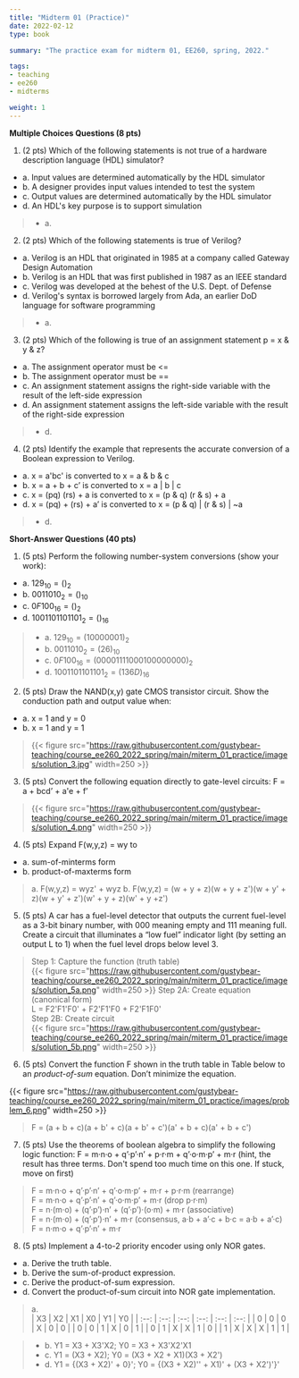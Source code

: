 ```yaml
---
title: "Midterm 01 (Practice)"
date: 2022-02-12
type: book

summary: "The practice exam for midterm 01, EE260, spring, 2022."

tags:
- teaching
- ee260
- midterms

weight: 1
---
```


**Multiple Choices Questions (8 pts)**

1) (2 pts) Which of the following statements is not true of a hardware description language (HDL) simulator?
 - a. Input values are determined automatically by the HDL simulator
 - b. A designer provides input values intended to test the system
 - c. Output values are determined automatically by the HDL simulator
 - d. An HDL's key purpose is to support simulation

> - a.

2) (2 pts) Which of the following statements is true of Verilog?
 - a. Verilog is an HDL that originated in 1985 at a company called Gateway Design Automation
 - b. Verilog is an HDL that was first published in 1987 as an IEEE standard
 - c. Verilog was developed at the behest of the U.S. Dept. of Defense
 - d. Verilog's syntax is borrowed largely from Ada, an earlier DoD language for software programming

> - a.

3) (2 pts) Which of the following is true of an assignment statement p = x & y & z?
 - a. The assignment operator must be <=
 - b. The assignment operator must be ==
 - c. An assignment statement assigns the right-side variable with the result of the left-side expression
 - d. An assignment statement assigns the left-side variable with the result of the right-side expression

> - d.

4) (2 pts) Identify the example that represents the accurate conversion of a Boolean expression to Verilog.
 - a. x = a'bc' is converted to x = a & b & c
 - b. x = a + b + c’ is converted to x = a | b | c
 - c. x = (pq) (rs) + a is converted to x = (p & q) (r & s) + a
 - d. x = (pq) + (rs) + a’ is converted to x = (p & q) | (r & s) | ~a

> - d.

**Short-Answer Questions (40 pts)**

1) (5 pts) Perform the following number-system conversions (show your work):
  - a. $129_{10} = ()_{2}$
  - b. $0011010_{2} = ()_{10}$
  - c. $0F100_{16} = ()_{2}$
  - d. $1001101101101_{2} = ()_{16}$

>  - a. $129_{10} = (10000001)_{2}$
>  - b. $0011010_{2} = (26)_{10}$
>  - c. $0F100_{16} = (0000 1111 0001 0000 0000)_{2}$
>  - d. $1001101101101_{2} = (136D)_{16}$

2) (5 pts) Draw the NAND(x,y) gate CMOS transistor circuit. Show the conduction path and output value when: 
  - a. x = 1 and y = 0
  - b. x = 1 and y = 1

> {{< figure src="https://raw.githubusercontent.com/gustybear-teaching/course_ee260_2022_spring/main/miterm_01_practice/images/solution_3.jpg" width=250 >}}

3) (5 pts) Convert the following equation directly to gate-level circuits: F = a + bcd’ + a'e + f’

> {{< figure src="https://raw.githubusercontent.com/gustybear-teaching/course_ee260_2022_spring/main/miterm_01_practice/images/solution_4.png" width=250 >}}

4) (5 pts) Expand F(w,y,z) = wy to 
  - a. sum-of-minterms form
  - b. product-of-maxterms form

> a. F(w,y,z) = wyz' + wyz
> b. F(w,y,z) = (w + y + z)(w + y + z')(w + y' + z)(w + y' + z')(w' + y + z)(w' + y +z')

5) (5 pts) A car has a fuel-level detector that outputs the current fuel-level as a 3-bit binary number, with 000 meaning empty and 111 meaning full. Create a circuit that illuminates a “low fuel” indicator light (by setting an output L to 1) when the fuel level drops below level 3.

> Step 1: Capture the function (truth table)  
> {{< figure src="https://raw.githubusercontent.com/gustybear-teaching/course_ee260_2022_spring/main/miterm_01_practice/images/solution_5a.png" width=250 >}}
> Step 2A: Create equation (canonical form)  
> L = F2'F1'F0' + F2'F1'F0 + F2'F1F0'  
> Step 2B: Create circuit  
> {{< figure src="https://raw.githubusercontent.com/gustybear-teaching/course_ee260_2022_spring/main/miterm_01_practice/images/solution_5b.png" width=250 >}}

6) (5 pts) Convert the function F shown in the truth table in Table below to an *product-of-sum* equation. Don’t minimize the equation.

{{< figure src="https://raw.githubusercontent.com/gustybear-teaching/course_ee260_2022_spring/main/miterm_01_practice/images/problem_6.png" width=250 >}}

> F = (a + b + c)(a + b' + c)(a + b' + c')(a' + b + c)(a' + b + c')

7) (5 pts) Use the theorems of boolean algebra to simplify the following logic function: F = m·n·o + q’·p’·n’ + p·r·m + q’·o·m·p’ + m·r (hint, the result has three terms. Don't spend too much time on this one. If stuck, move on first)

> F = m·n·o + q’·p’·n’ + q’·o·m·p’ + m·r + p·r·m (rearrange)  
> F = m·n·o + q’·p’·n’ + q’·o·m·p’ + m·r (drop p·r·m)  
> F = n·(m·o) + (q’·p’)·n’ + (q’·p’)·(o·m) + m·r (associative)  
> F = n·(m·o) + (q’·p’)·n’ + m·r (consensus, a·b + a’·c + b·c = a·b + a’·c)  
> F = n·m·o + q’·p’·n’ + m·r

8) (5 pts) Implement a 4-to-2 priority encoder using only NOR gates.
  - a. Derive the truth table.
  - b. Derive the sum-of-product expression.
  - c. Derive the product-of-sum expression.
  - d. Convert the product-of-sum circuit into NOR gate implementation.

> a.  
> | X3   | X2   | X1   | X0   | Y1   | Y0   |
> | :--: | :--: | :--: | :--: | :--: | :--: |
> | 0    | 0    | 0    | X    | 0    | 0    |
> | 0    | 0    | 1    | X    | 0    | 1    |
> | 0    | 1    | X    | X    | 1    | 0    |
> | 1    | X    | X    | X    | 1    | 1    |

> - b. Y1 = X3 + X3'X2; Y0 = X3 + X3'X2'X1
> - c. Y1 = (X3 + X2); Y0 = (X3 + X2 + X1)(X3 + X2')
> - d. Y1 = {(X3 + X2)' + 0}'; Y0 = {(X3 + X2)'' + X1)' + (X3 + X2')'}'  
